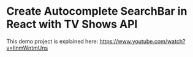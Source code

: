 # Create Autocomplete SearchBar in React with TV Shows API
This demo project is explained here: https://www.youtube.com/watch?v=IlnmWntmUns